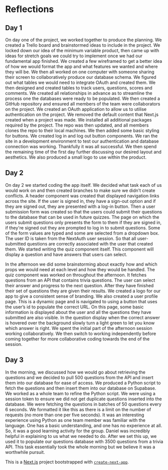 # Reflections

## Day 1

On day one of the project, we worked together to produce the planning. We created a Trello board and brainstormed ideas to include in the project. We locked down our idea of the minimum variable product, then came up with ideas for stretch goals we could try to implement once we had our fundamental app finished. We created a few wireframed to get a better idea of how we would format the app and what features we wanted and where they will be. We then all worked on one computer with someone sharing their screen to collaboratively produce our database schema. We figured out what tables we would need to integrate OAuth and created them. We then designed and created tables to track users, questions, scores and comments. We created all relationships in advance as to streamline the process one the databases were ready to be populated. We then created a GitHub repository and ensured all members of the team were collaborators on the project. We created an OAuth application to allow us to utilise authentication on the project. We removed the default content that Next.js created when a project was made. We installed all additional packages required by the project. The repo was then updated, and all members clones the repo to their local machines. We then added some basic styling for buttons. We created log in and log out button components. We ran the site in a development environment to test our authentication and database connection was working. Thankfully it was all successful. We then spend the remaining time of the first day further discussing our desired layout and aesthetics. We also produced a small logo to use within the product.

## Day 2

On day 2 we started coding the app itself. We decided what task each of us would work on and then created branches to make sure we didn’t create conflicts. A header component was created that displayed navigation links across the site. If the user is signed in, they have a sign-out option and if they are signed out, they are presented with a log-in button. Then a user submission form was created so that the users could submit their questions to the database that can be used in future quizzes. The page on which the users submit questions only presents the form to them if they are signed in, if they're signed out they are prompted to log in to submit questions. Some of the form values are typed and some are selected from a dropdown box. The user ID is taken from the NextAuth user session. So that all user-submitted questions are correctly associated with the user that created them. We started writing the quiz component itself. This component will display a question and have answers that users can select.

In the afternoon we did some brainstorming about exactly how and which props we would need at each level and how they would be handled. The quiz component was worked on throughout the afternoon. It fetches questions from an API that contains trivia questions. The user can select their answer and progress to the next question. After they have finished their set of questions they are given their results. We created a logo for our app to give a consistent sense of branding. We also created a user profile page. This is a dynamic page and is navigated to using a button that uses the user’s id to populate the correct URL. On this page, some basic information is displayed about the user and all the questions they have submitted are also visible. In the question display when the correct answer is hovered over the background slowly turn a light green to let you know which answer is right. We spent the initial part of the afternoon session working collaboratively. We then switch to working independently before coming together for more collaborative coding towards the end of the session.

## Day 3

In the morning, we discussed how we would go about retrieving the questions and we decided to pull 500 questions from the API and insert them into our database for ease of access. We produced a Python script to fetch the questions and then insert them into our database on Supabase. We worked as a whole team to refine the Python script. We were using a session token to ensure we did not get duplicate questions inserted into the database. We were fetching the questions in batches of 50 questions every 6 seconds. We formatted it like this as there is a limit on the number of requests (no more than one per five seconds). It was an interesting experience using Python as one team member was familiar with the language. One has a basic understanding, and one has no experience at all. So, it was a good learning activity for the group. Daniel was incredibly helpful in explaining to us what we needed to do. After we set this up, we used it to populate our questions database with 3500 questions from a trivia API. This task essentially took the whole morning but we believe it was a worthwhile pursuit.

This is a [Next.js](https://nextjs.org/) project bootstrapped with [`create-next-app`](https://github.com/vercel/next.js/tree/canary/packages/create-next-app).
